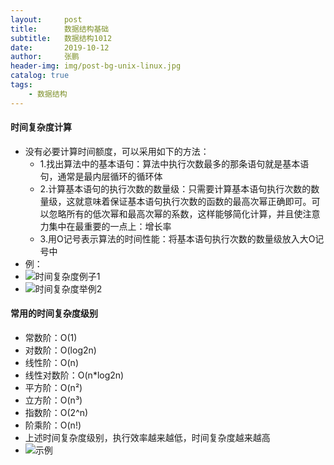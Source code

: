 ```yaml
---
layout:     post 
title:      数据结构基础
subtitle:   数据结构1012
date:       2019-10-12
author:     张鹏
header-img: img/post-bg-unix-linux.jpg
catalog: true   
tags:                         
    - 数据结构
---
```


#### 时间复杂度计算

- 没有必要计算时间额度，可以采用如下的方法：
   - 1.找出算法中的基本语句：算法中执行次数最多的那条语句就是基本语句，通常是最内层循环的循环体
   - 2.计算基本语句的执行次数的数量级：只需要计算基本语句执行次数的数量级，这就意味着保证基本语句执行次数的函数的最高次幂正确即可。可以忽略所有的低次幂和最高次幂的系数，这样能够简化计算，并且使注意力集中在最重要的一点上：增长率
   - 3.用O记号表示算法的时间性能：将基本语句执行次数的数量级放入大O记号中
- 例：
- ![时间复杂度例子1](https://github.com/Jokerboozp/Jokerboozp.github.io/raw/master/img/%E6%89%B9%E6%B3%A8%202019-10-12%20144056.png)
- ![时间复杂度举例2](https://github.com/Jokerboozp/Jokerboozp.github.io/raw/master/img/%E6%89%B9%E6%B3%A8%202019-10-12%20145152.png)

#### 常用的时间复杂度级别

- 常数阶：O(1)
- 对数阶：O(log2n)
- 线性阶：O(n)
- 线性对数阶：O(n*log2n)
- 平方阶：O(n²)
- 立方阶：O(n³)
- 指数阶：O(2^n)
- 阶乘阶：O(n!)
- 上述时间复杂度级别，执行效率越来越低，时间复杂度越来越高
- ![示例](https://github.com/Jokerboozp/Jokerboozp.github.io/raw/master/img/%E6%89%B9%E6%B3%A8%202019-10-12%20150103.png)